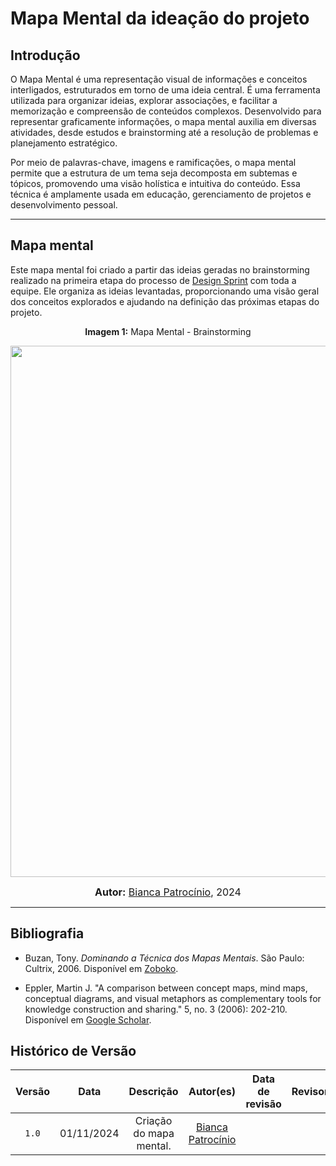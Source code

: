 # Mapa Mental da ideação do projeto

## Introdução

O Mapa Mental é uma representação visual de informações e conceitos interligados, estruturados em torno de uma ideia central. É uma ferramenta utilizada para organizar ideias, explorar associações, e facilitar a memorização e compreensão de conteúdos complexos. Desenvolvido para representar graficamente informações, o mapa mental auxilia em diversas atividades, desde estudos e brainstorming até a resolução de problemas e planejamento estratégico.

Por meio de palavras-chave, imagens e ramificações, o mapa mental permite que a estrutura de um tema seja decomposta em subtemas e tópicos, promovendo uma visão holística e intuitiva do conteúdo. Essa técnica é amplamente usada em educação, gerenciamento de projetos e desenvolvimento pessoal.

---

## Mapa mental

Este mapa mental foi criado a partir das ideias geradas no brainstorming realizado na primeira etapa do processo de [Design Sprint](docs/Base/1.1.DesignSprint.md) com toda a equipe. Ele organiza as ideias levantadas, proporcionando uma visão geral dos conceitos explorados e ajudando na definição das próximas etapas do projeto.
<center>

<p align="center" > <strong> Imagem 1:</Strong> Mapa Mental - Brainstorming</font> <gitbr></p>


<div style="text-align: center;">
    <img src="./Base/Assets/artefato_generalista/mapa_mental/MapaMental.png"  width="850px">
</div>
</center>

<font size="3"><p style="text-align: center"><b>Autor:</b>  [Bianca Patrocínio](https://github.com/BiancaPatrocinio7), 2024</p></font>

---

## Bibliografia

- Buzan, Tony. *Dominando a Técnica dos Mapas Mentais*. São Paulo: Cultrix, 2006. Disponível em [Zoboko](https://zoboko.com/book/6onm8w0q/dominando-a-tecnica-dos-mapas-mentais).

- Eppler, Martin J. "A comparison between concept maps, mind maps, conceptual diagrams, and visual metaphors as complementary tools for knowledge construction and sharing." 5, no. 3 (2006): 202-210. Disponível em [Google Scholar](https://scholar.google.com/).


## Histórico de Versão
| Versão | Data | Descrição | Autor(es) | Data de revisão | Revisor(es) |
| :-: | :-: | :-: | :-: | :-: | :-: |
| `1.0` | 01/11/2024  | Criação do mapa mental. | [Bianca Patrocínio](https://github.com/BiancaPatrocinio7) |  |  |

